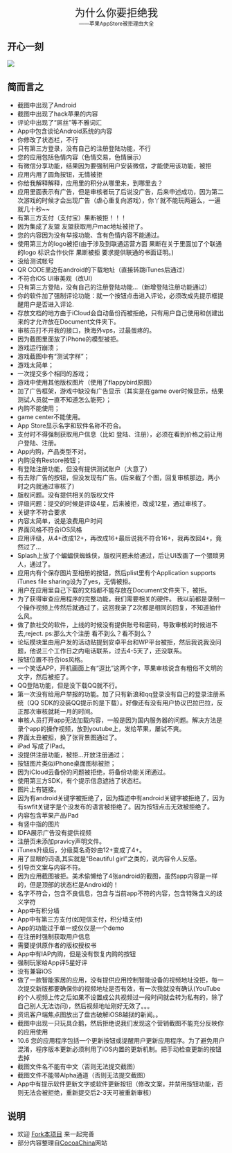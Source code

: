 <p align="center" style="font-size:24px">
	为什么你要拒绝我<br>
	<span style="font-size:12px"> 
		——苹果AppStore被拒理由大全
	</span>
</p>
<!-- 上面的内容在生成页面中删除 -->


## 开心一刻
[![](https://raw.githubusercontent.com/jcccn/Why-Reject/master/img/funny/funny_reject_0.jpg)](https://raw.githubusercontent.com/jcccn/Why-Reject/master/img/funny/funny_reject_0.jpg)

## 简而言之
- 截图中出现了Android
- 截图中出现了hack苹果的内容
- 评论中出现了“屌丝”等不雅词汇
- App中包含谈论Android系统的内容
- 你修改了状态栏，不行
- 只有第三方登录，没有自己的注册登陆功能，不行
- 您的应用包括色情内容（色情交易，色情展示）
- 有微信分享功能，结果因为要强制用户安装微信，才能使用该功能，被拒
- 应用内用了圆角按钮，无情被拒
- 你给我解释解释，应用里的积分从哪里来，到哪里去？
- 应用里面表示有广告，但是审核者玩了后说没广告，后来申述成功，因为第二次游戏的时候才会出现广告（虐心重复向游戏），你丫就不能玩两遍么，一遍就几十秒~~
- 有第三方支付（支付宝）果断被拒！！！
- 因为集成了友盟  友盟获取用户mac地址被拒了。
- 您的内容因为没有举报功能、含有色情内容不能通过。
- 使用第三方的logo被拒(由于涉及到联通运营方面 果断在关于里面加了个联通的logo 标识合作伙伴 果断被拒 要求提供联通的书面证明。)
- 没给测试帐号 
- QR CODE里边有android的下载地址（直接转跳iTunes后通过）
- 不符合iOS UI审美观（改UI）
- 只有第三方登陆，没有自己的注册登陆功能...（新增登陆注册功能通过）
- 你的软件加了强制评论功能：就一个按钮点击进入评论，必须改成先提示框提醒用户是否进入评论.
- 存放文档的地方由于iCloud会自动备份而被拒绝，只有用户自己使用和创建出来的才允许放在Document文件夹下。
- 审核员打不开我的接口，换海外vps，过最蛋疼的。
- 因为截图里面放了iPhone的模型被拒。 
- 游戏运行崩溃；
- 游戏截图中有“测试字样”；
- 游戏太简单；
- 一次提交多个相同的游戏；
- 游戏中使用其他版权图片（使用了flappybird原图）
- 加了广告框架，游戏中缺没有广告显示（其实是在game over时候显示，结果测试人员就一直不知道怎么能死）；
- 内购不能使用；
- game center不能使用。
- App Store显示名字和软件名称不符合。
- 支付时不得强制获取用户信息（比如 登陆、注册），必须在看到价格之前让用户登陆、注册。
- App内购，产品类型不对。
- 内购没有Restore按钮；
- 有登陆注册功能，但没有提供测试账户（大意了）
- 有去除广告的按钮，但没发现有广告。(后来截了个图，回复审核那边，两小时之内就通过审核了)
- 版权问题。没有提供相关的版权文件
- 评级问题：提交的时候是评级4星，后来被拒，改成12星，通过审核了。
- 关键字不符合要求
- 内容太简单，说是浪费用户时间
- 界面风格不符合iOS风格
- 应用评级，从4+改成12+，再改成16+最后说我不符合16+，我再改回4+，竟然过了...
- Splash上放了个蝙蝠侠蜘蛛侠，版权问题未给通过，后让UI改画了一个猥琐男人，通过了。
- 应用内有个保存图片至相册的按钮，然后plist里有个Application supports iTunes file sharing设为了yes，无情被拒。
- 用户在应用里自己下载的文档都不能存放在Document文件夹下，被拒。
- 为了获得审查应用程序的完整功能，我们需要相关的硬件。
我以前都是录制一个操作视频上传然后就通过了，这回我录了2次都是相同的回复，不知道抽什么风。
- 做了款社交的软件，上线的时候没有提供账号和密码，导致审核的时候进不去,reject. ps:那么大个注册 看不到么？看不到么？  
- 论坛模块里由用户发的活动贴提到安卓平台和WP平台被拒，然后我说我没问题，他说三个工作日之内电话联系，过去4-5天了，还没联系。
- 按钮位置不符合ios风格。
- 一个笑话APP，开机画面上有“逗比”这两个字，苹果审核说含有粗俗不文明的文字，然后被拒了。
- QQ登陆功能，但是没下载QQ就不行。 
- 第一次没有给用户举报的功能。加了只有新浪和qq登录没有自己的登录注册系统（QQ SDK的没装QQ提示的是下载）。好像还有没有用户协议巴拉巴拉，反正那次审核就耗一月的时间。
- 审核人员打开app无法加载内容，一般是因为国内服务器的问题。解决方法是录个app的操作视频，放到youtube上，发给苹果，屡试不爽。
- 界面太丑被拒，换了张背景图通过了。
- iPad 写成了IPad。
- 没提供注册功能，被拒...开放注册通过；
- 按钮图片类似iPhone桌面图标被拒；
- 因为iCloud云备份的问题被拒绝，将备份功能关闭通过。
- 使用第三方SDK，有个提示信息遮挡了状态栏。
- 图片上有链接。
- 因为有android关键字被拒绝了，因为描述中有android关键字被拒绝了，因为有swfit关键字是个没发布的语言被拒绝了。因为按钮点击无效被拒绝了。
- 内容包含苹果产品iPad
- 有竖中指的图片
- IDFA展示广告没有提供视频 
- 注册页未添加pravicy声明文件。
- iTunes升级后，分级莫名奇妙由12+变成了4+。
- 用了显眼的词语,其实就是"Beautiful girl"之类的，说内容令人反感。
- 引导页文案与内容不符。
- 因为应用截图被拒。美术偷懒给了4张android的截图，虽然app内容是一样的，但是顶部的状态栏是Android的！
- 名字不符合，包含不良信息，包含与当前app不符的内容，包含特殊含义的歧义字符
- App中有积分墙
- App中有第三方支付(如短信支付，积分墙支付)
- App的功能过于单一或仅仅是一个demo
- 在注册时强制获取用户信息
- 需要提供原作者的版权授权书
- App中有IAP内购，但是没有恢复内购的按钮
- 强制玩家给App评5星好评
- 没有兼容iOS
- 做了一款智能家居的应用，没有提供应用控制智能设备的视频地址没拒，每一次提交新版都要确保你的视频地址是否有效，有一次我就没有确认(YouTube的个人视频上传之后如果不设置成公共视频过一段时间就会转为私有的，除了自己别人无法访问)，然后视频地址刚好无效了。。。
- 资讯客户端焦点图放出了盘古破解iOS8越狱的新闻。。
- 截图中出现一只玩具企鹅，然后拒绝说我们发现这个营销截图不能充分反映你的应用使用
- 10.6 您的应用程序包括一个更新按钮或提醒用户更新应用程序。为了避免用户混淆，程序版本更新必须利用了iOS内置的更新机制。把手动检查更新的按钮去掉
- 截图文件名不能有中文（否则无法提交截图）
- 截图文件不能带Alpha通道（否则无法提交截图）
- App中有提示软件更新文字或软件更新按钮（修改文案，并禁用按钮功能，否则无法会被拒绝，重新提交后2-3天可被重新审核）



## 说明
- 欢迎 [Fork本项目](https://github.com/jcccn/Why-Reject/fork) 来一起完善
- 部分内容整理自[CocoaChina](http://www.cocoachina.com/appstore/20141107/10165.html)网站
